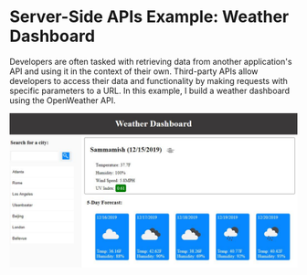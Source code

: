 # Server-Side APIs Example: Weather Dashboard

Developers are often tasked with retrieving data from another application's API and using it in the context of their own. Third-party APIs allow developers to access their data and functionality by making requests with specific parameters to a URL. In this example, I build a weather dashboard using the OpenWeather API.

![Screenshot](https://github.com/aritse/weather-dashboard/blob/master/screenshot.JPG)
